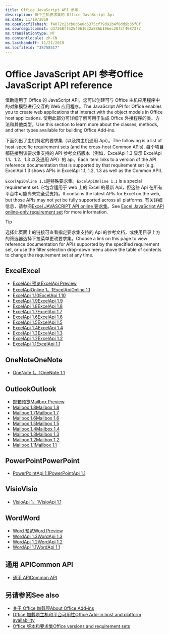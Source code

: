 ```yaml
---
title: Office JavaScript API 参考
description: 每个主机要求集的 Office JavaScript Api
ms.date: 11/19/2019
ms.openlocfilehash: f4072c23cb0d6e0d5375cf79d92b4f6dd9b35f0f
ms.sourcegitcommit: d37268ff5254061632a886b196ec28f2f4087377
ms.translationtype: MT
ms.contentlocale: zh-CN
ms.lasthandoff: 11/21/2019
ms.locfileid: "38758517"
---
```

# <a name="office-javascript-api-reference"></a><span data-ttu-id="14bb1-103">Office JavaScript API 参考</span><span class="sxs-lookup"><span data-stu-id="14bb1-103">Office JavaScript API reference</span></span>

<span data-ttu-id="14bb1-104">借助适用于 Office 的 JavaScript API，您可以创建可与 Office 主机应用程序中的对象模型进行交互的 Web 应用程序。</span><span class="sxs-lookup"><span data-stu-id="14bb1-104">The JavaScript API for Office enables you to create web applications that interact with the object models in Office host applications.</span></span> <span data-ttu-id="14bb1-105">使用此部分可详细了解可用于生成 Office 外接程序的类、方法和其他类型。</span><span class="sxs-lookup"><span data-stu-id="14bb1-105">Use this section to learn more about the classes, methods, and other types available for building Office Add-ins.</span></span>

<span data-ttu-id="14bb1-106">下面列出了主机特定的要求集（以及跨主机通用 Api）。</span><span class="sxs-lookup"><span data-stu-id="14bb1-106">The following is a list of host-specific requirement sets (and the cross-host Common APIs).</span></span> <span data-ttu-id="14bb1-107">每个项目都链接到该要求集支持的 API 参考文档版本（例如，ExcelApi 1.3 显示 ExcelApi 1.1、1.2、1.3 以及通用 API）的 api。</span><span class="sxs-lookup"><span data-stu-id="14bb1-107">Each item links to a version of the API reference documentation that is supported by that requirement set (e.g. ExcelApi 1.3 shows APIs in ExcelApi 1.1, 1.2, 1.3 as well as the Common API).</span></span>

<span data-ttu-id="14bb1-108">`ExcelApiOnline 1.1`是特殊要求集。</span><span class="sxs-lookup"><span data-stu-id="14bb1-108">`ExcelApiOnline 1.1` is a special requirement set.</span></span> <span data-ttu-id="14bb1-109">它包含适用于 web 上的 Excel 的最新 Api，但这些 Api 在所有平台中可能尚未完全受支持。</span><span class="sxs-lookup"><span data-stu-id="14bb1-109">It contains the latest APIs for Excel on the web, but those APIs may not yet be fully supported across all platforms.</span></span> <span data-ttu-id="14bb1-110">有关详细信息，请参阅[Excel JAVASCRIPT API online 要求集](/office/dev/add-ins/reference/requirement-sets/excel-api-online-requirement-set)。</span><span class="sxs-lookup"><span data-stu-id="14bb1-110">See [Excel JavaScript API online-only requirement set](/office/dev/add-ins/reference/requirement-sets/excel-api-online-requirement-set) for more information.</span></span>

> [!TIP]
> <span data-ttu-id="14bb1-111">选择此页面上的链接可查看指定要求集支持的 Api 的参考文档，或使用目录上方的筛选器选择下拉菜单更改要求集。</span><span class="sxs-lookup"><span data-stu-id="14bb1-111">Choose a link on this page to view reference documentation for APIs supported by the specified requirement set, or use the filter selection drop-down menu above the table of contents to change the requirement set at any time.</span></span>

## <a name="excel"></a><span data-ttu-id="14bb1-112">Excel</span><span class="sxs-lookup"><span data-stu-id="14bb1-112">Excel</span></span>

- [<span data-ttu-id="14bb1-113">ExcelApi 预览</span><span class="sxs-lookup"><span data-stu-id="14bb1-113">ExcelApi Preview</span></span>](/javascript/api/excel?view=excel-js-preview)
- [<span data-ttu-id="14bb1-114">ExcelApiOnline 1。1</span><span class="sxs-lookup"><span data-stu-id="14bb1-114">ExcelApiOnline 1.1</span></span>](/javascript/api/excel?view=excel-js-online)
- [<span data-ttu-id="14bb1-115">ExcelApi 1.10</span><span class="sxs-lookup"><span data-stu-id="14bb1-115">ExcelApi 1.10</span></span>](/javascript/api/excel?view=excel-js-1.10)
- [<span data-ttu-id="14bb1-116">ExcelApi 1.9</span><span class="sxs-lookup"><span data-stu-id="14bb1-116">ExcelApi 1.9</span></span>](/javascript/api/excel?view=excel-js-1.9)
- [<span data-ttu-id="14bb1-117">ExcelApi 1.8</span><span class="sxs-lookup"><span data-stu-id="14bb1-117">ExcelApi 1.8</span></span>](/javascript/api/excel?view=excel-js-1.8)
- [<span data-ttu-id="14bb1-118">ExcelApi 1.7</span><span class="sxs-lookup"><span data-stu-id="14bb1-118">ExcelApi 1.7</span></span>](/javascript/api/excel?view=excel-js-1.7)
- [<span data-ttu-id="14bb1-119">ExcelApi 1.6</span><span class="sxs-lookup"><span data-stu-id="14bb1-119">ExcelApi 1.6</span></span>](/javascript/api/excel?view=excel-js-1.6)
- [<span data-ttu-id="14bb1-120">ExcelApi 1.5</span><span class="sxs-lookup"><span data-stu-id="14bb1-120">ExcelApi 1.5</span></span>](/javascript/api/excel?view=excel-js-1.5)
- [<span data-ttu-id="14bb1-121">ExcelApi 1.4</span><span class="sxs-lookup"><span data-stu-id="14bb1-121">ExcelApi 1.4</span></span>](/javascript/api/excel?view=excel-js-1.4)
- [<span data-ttu-id="14bb1-122">ExcelApi 1.3</span><span class="sxs-lookup"><span data-stu-id="14bb1-122">ExcelApi 1.3</span></span>](/javascript/api/excel?view=excel-js-1.3)
- [<span data-ttu-id="14bb1-123">ExcelApi 1.2</span><span class="sxs-lookup"><span data-stu-id="14bb1-123">ExcelApi 1.2</span></span>](/javascript/api/excel?view=excel-js-1.2)
- [<span data-ttu-id="14bb1-124">ExcelApi 1.1</span><span class="sxs-lookup"><span data-stu-id="14bb1-124">ExcelApi 1.1</span></span>](/javascript/api/excel?view=excel-js-1.1)

## <a name="onenote"></a><span data-ttu-id="14bb1-125">OneNote</span><span class="sxs-lookup"><span data-stu-id="14bb1-125">OneNote</span></span>

- [<span data-ttu-id="14bb1-126">OneNote 1。1</span><span class="sxs-lookup"><span data-stu-id="14bb1-126">OneNote 1.1</span></span>](/javascript/api/onenote?view=onenote-js-1.1)

## <a name="outlook"></a><span data-ttu-id="14bb1-127">Outlook</span><span class="sxs-lookup"><span data-stu-id="14bb1-127">Outlook</span></span>

- [<span data-ttu-id="14bb1-128">邮箱预览</span><span class="sxs-lookup"><span data-stu-id="14bb1-128">Mailbox Preview</span></span>](/javascript/api/outlook?view=outlook-js-preview)
- [<span data-ttu-id="14bb1-129">Mailbox 1.8</span><span class="sxs-lookup"><span data-stu-id="14bb1-129">Mailbox 1.8</span></span>](/javascript/api/outlook?view=outlook-js-1.8)
- [<span data-ttu-id="14bb1-130">Mailbox 1.7</span><span class="sxs-lookup"><span data-stu-id="14bb1-130">Mailbox 1.7</span></span>](/javascript/api/outlook?view=outlook-js-1.7)
- [<span data-ttu-id="14bb1-131">Mailbox 1.6</span><span class="sxs-lookup"><span data-stu-id="14bb1-131">Mailbox 1.6</span></span>](/javascript/api/outlook?view=outlook-js-1.6)
- [<span data-ttu-id="14bb1-132">Mailbox 1.5</span><span class="sxs-lookup"><span data-stu-id="14bb1-132">Mailbox 1.5</span></span>](/javascript/api/outlook?view=outlook-js-1.5)
- [<span data-ttu-id="14bb1-133">Mailbox 1.4</span><span class="sxs-lookup"><span data-stu-id="14bb1-133">Mailbox 1.4</span></span>](/javascript/api/outlook?view=outlook-js-1.4)
- [<span data-ttu-id="14bb1-134">Mailbox 1.3</span><span class="sxs-lookup"><span data-stu-id="14bb1-134">Mailbox 1.3</span></span>](/javascript/api/outlook?view=outlook-js-1.3)
- [<span data-ttu-id="14bb1-135">Mailbox 1.2</span><span class="sxs-lookup"><span data-stu-id="14bb1-135">Mailbox 1.2</span></span>](/javascript/api/outlook?view=outlook-js-1.2)
- [<span data-ttu-id="14bb1-136">Mailbox 1.1</span><span class="sxs-lookup"><span data-stu-id="14bb1-136">Mailbox 1.1</span></span>](/javascript/api/outlook?view=outlook-js-1.1)

## <a name="powerpoint"></a><span data-ttu-id="14bb1-137">PowerPoint</span><span class="sxs-lookup"><span data-stu-id="14bb1-137">PowerPoint</span></span>

- [<span data-ttu-id="14bb1-138">PowerPointApi 1.1</span><span class="sxs-lookup"><span data-stu-id="14bb1-138">PowerPointApi 1.1</span></span>](/javascript/api/powerpoint?view=powerpoint-js-1.1)

## <a name="visio"></a><span data-ttu-id="14bb1-139">Visio</span><span class="sxs-lookup"><span data-stu-id="14bb1-139">Visio</span></span>

- [<span data-ttu-id="14bb1-140">VisioApi 1。1</span><span class="sxs-lookup"><span data-stu-id="14bb1-140">VisioApi 1.1</span></span>](/javascript/api/visio?view=visio-js-1.1)

## <a name="word"></a><span data-ttu-id="14bb1-141">Word</span><span class="sxs-lookup"><span data-stu-id="14bb1-141">Word</span></span>

- [<span data-ttu-id="14bb1-142">Word 预览</span><span class="sxs-lookup"><span data-stu-id="14bb1-142">Word Preview</span></span>](/javascript/api/word?view=word-js-preview)
- [<span data-ttu-id="14bb1-143">WordApi 1.3</span><span class="sxs-lookup"><span data-stu-id="14bb1-143">WordApi 1.3</span></span>](/javascript/api/word?view=word-js-1.3)
- [<span data-ttu-id="14bb1-144">WordApi 1.2</span><span class="sxs-lookup"><span data-stu-id="14bb1-144">WordApi 1.2</span></span>](/javascript/api/word?view=word-js-1.2)
- [<span data-ttu-id="14bb1-145">WordApi 1.1</span><span class="sxs-lookup"><span data-stu-id="14bb1-145">WordApi 1.1</span></span>](/javascript/api/word?view=word-js-1.1)

## <a name="common-api"></a><span data-ttu-id="14bb1-146">通用 API</span><span class="sxs-lookup"><span data-stu-id="14bb1-146">Common API</span></span>

- [<span data-ttu-id="14bb1-147">通用 API</span><span class="sxs-lookup"><span data-stu-id="14bb1-147">Common API</span></span>](/javascript/api/office?view=common-js)

## <a name="see-also"></a><span data-ttu-id="14bb1-148">另请参阅</span><span class="sxs-lookup"><span data-stu-id="14bb1-148">See also</span></span>

- [<span data-ttu-id="14bb1-149">关于 Office 加载项</span><span class="sxs-lookup"><span data-stu-id="14bb1-149">About Office Add-ins</span></span>](/office/dev/add-ins/overview)
- [<span data-ttu-id="14bb1-150">Office 加载项主机和平台可用性</span><span class="sxs-lookup"><span data-stu-id="14bb1-150">Office Add-in host and platform availability</span></span>](/office/dev/add-ins/overview/office-add-in-availability)
- [<span data-ttu-id="14bb1-151">Office 版本和要求集</span><span class="sxs-lookup"><span data-stu-id="14bb1-151">Office versions and requirement sets</span></span>](/office/dev/add-ins/develop/office-versions-and-requirement-sets)
